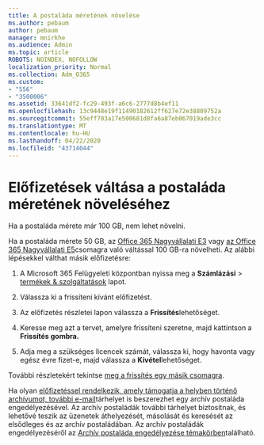 ```yaml
---
title: A postaláda méretének növelése
ms.author: pebaum
author: pebaum
manager: mnirkhe
ms.audience: Admin
ms.topic: article
ROBOTS: NOINDEX, NOFOLLOW
localization_priority: Normal
ms.collection: Adm_O365
ms.custom:
- "556"
- "3500006"
ms.assetid: 33641df2-fc29-493f-a6c6-2777d8b4ef11
ms.openlocfilehash: 13c9448e19f11490182612ff627e72e38809752a
ms.sourcegitcommit: 55eff703a17e500681d8fa6a87eb067019ade3cc
ms.translationtype: MT
ms.contentlocale: hu-HU
ms.lasthandoff: 04/22/2020
ms.locfileid: "43714044"
---
```

# <a name="switch-subscriptions-to-increase-mailbox-size"></a>Előfizetések váltása a postaláda méretének növeléséhez

Ha a postaláda mérete már 100 GB, nem lehet növelni.
  
Ha a postaláda mérete 50 GB, az [Office 365 Nagyvállalati E3](https://products.office.com/business/office-365-enterprise-e3-business-software) vagy [az Office 365 Nagyvállalati E5](https://products.office.com/business/office-365-enterprise-e5-business-software)csomagra való váltással 100 GB-ra növelheti. Az alábbi lépésekkel válthat másik előfizetésre:
  
1. A Microsoft 365 Felügyeleti központban nyissa meg a **Számlázási** \> [termékek & szolgáltatások](https://go.microsoft.com/fwlink/p/?linkid=842054) lapot.

2. Válassza ki a frissíteni kívánt előfizetést.

3. Az előfizetés részletei lapon válassza a **Frissítés**lehetőséget.

4. Keresse meg azt a tervet, amelyre frissíteni szeretne, majd kattintson a **Frissítés gombra.**

5. Adja meg a szükséges licencek számát, válassza ki, hogy havonta vagy egész évre fizet-e, majd válassza a **Kivétel**lehetőséget.

További részletekért tekintse [meg a frissítés egy másik csomagra](https://docs.microsoft.com/office365/admin/subscriptions-and-billing/upgrade-to-different-plan).

Ha olyan [előfizetéssel rendelkezik, amely támogatja a helyben történő archívumot, további e-mail](https://docs.microsoft.com/office365/servicedescriptions/exchange-online-archiving-service-description/exchange-online-archiving-service-description)tárhelyet is beszerezhet egy archív postaláda engedélyezésével. Az archív postaládák további tárhelyet biztosítnak, és lehetővé teszik az üzenetek áthelyezését, másolását és keresését az elsődleges és az archív postaládában. Az archív postaládák engedélyezéséről az [Archív postaláda engedélyezése témakörben](https://docs.microsoft.com/office365/securitycompliance/enable-archive-mailboxes)található.